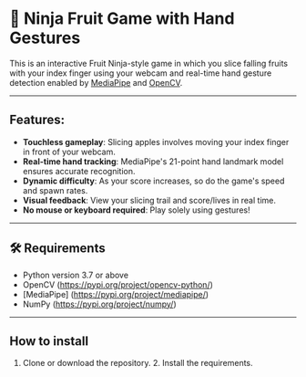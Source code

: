 # 🍉 Ninja Fruit Game with Hand Gestures

 This is an interactive Fruit Ninja-style game in which you slice falling fruits with your index finger using your webcam and real-time hand gesture detection enabled by [MediaPipe](https://google.github.io/mediapipe/) and [OpenCV](https://opencv.org/).

 ---

 ## Features:

 - **Touchless gameplay**: Slicing apples involves moving your index finger in front of your webcam.
 - **Real-time hand tracking**: MediaPipe's 21-point hand landmark model ensures accurate recognition.
 - **Dynamic difficulty**: As your score increases, so do the game's speed and spawn rates.
 - **Visual feedback**: View your slicing trail and score/lives in real time.
 - **No mouse or keyboard required**: Play solely using gestures!

 ---

 ## 🛠️ Requirements

 - Python version 3.7 or above
 - OpenCV (https://pypi.org/project/opencv-python/)
 - [MediaPipe] (https://pypi.org/project/mediapipe/)
 - NumPy (https://pypi.org/project/numpy/)

 ---

 ## How to install

 1. Clone or download the repository. 2. Install the requirements.
